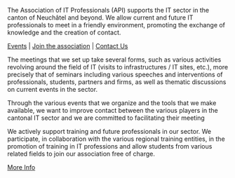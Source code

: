 The Association of IT Professionals (API) supports the IT sector in the canton of Neuchâtel and beyond.
We allow current and future IT professionals to meet in a friendly environment, promoting the exchange of knowledge and the creation of contact.

[Events](https://api-ne.ch/evenements/) | [Join the association](https://api-ne.ch/devenir-membre/) | [Contact Us](https://api-ne.ch/contact/)

The meetings that we set up take several forms, such as various activities revolving around the field of IT (visits to infrastructures / IT sites, etc.),
more precisely that of seminars including various speeches and interventions of professionals, students, partners and firms,
as well as thematic discussions on current events in the sector.

Through the various events that we organize and the tools that we make available,
we want to improve contact between the various players in the cantonal IT sector and we are committed to facilitating their meeting

We actively support training and future professionals in our sector.
We participate, in collaboration with the various regional training entities, in the promotion of training in IT professions
and allow students from various related fields to join our association free of charge.

[More Info](https://api-ne.ch/)
